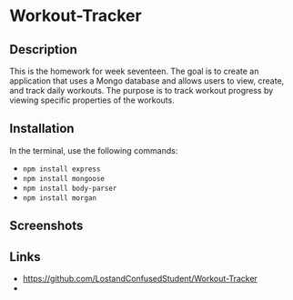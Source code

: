 # Workout-Tracker

## Description

This is the homework for week seventeen. The goal is to create an application that uses a Mongo database and allows users to view, create, and track daily workouts. The purpose is to track workout progress by viewing specific properties of the workouts.

## Installation

In the terminal, use the following commands:

* `npm install express`
* `npm install mongoose`
* `npm install body-parser`
* `npm install morgan`

## Screenshots

## Links

* https://github.com/LostandConfusedStudent/Workout-Tracker
* 